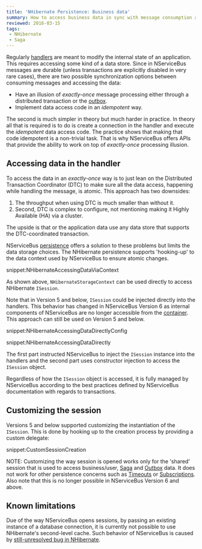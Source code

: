 ```yaml
---
title: 'NHibernate Persistence: Business data'
summary: How to access business data in sync with message consumption and modifications to NServiceBus-controlled data.
reviewed: 2016-03-15
tags:
 - NHibernate
 - Saga
---
```


Regularly [handlers](/nservicebus/handlers/) are meant to modify the internal state of an application. This requires accessing some kind of a data store. Since in NServiceBus messages are durable (unless transactions are explicitly disabled in very rare cases), there are two possible synchronization options between consuming messages and accessing the data:

 * Have an illusion of *exactly-once* message processing either through a distributed transaction or the [outbox](/nservicebus/outbox/).
 * Implement data access code in an *idempotent* way.

The second is much simpler in theory but much harder in practice. In theory all that is required is to do is create a connection in the handler and execute the *idempotent* data access code. The practice shows that making that code idempotent is a non-trivial task. That is why NServiceBus offers APIs that provide the ability to work on top of *exactly-once* processing illusion.


## Accessing data in the handler

To access the data in an *exactly-once* way is to just lean on the Distributed Transaction Coordinator (DTC) to make sure all the data access, happening while handling the message, is atomic. This approach has two downsides:

 1. The throughput when using DTC is much smaller than without it. 
 1. Second, DTC is complex to configure, not mentioning making it Highly Available (HA) via a cluster. 
 
The upside is that or the application data use any data store that supports the DTC-coordinated transaction.

NServiceBus [persistence](/nservicebus/persistence/) offers a solution to these problems but limits the data storage choices. The NHibernate persistence supports 'hooking-up' to the data context used by NServiceBus to ensure atomic changes.

snippet:NHibernateAccessingDataViaContext

As shown above, `NHibernateStorageContext` can be used directly to access NHibernate `ISession`.

Note that in Version 5 and below, `ISession` could be injected directly into the handlers. This behavior has changed in NServiceBus Version 6 as internal components of NServiceBus are no longer accessible from the [container](/nservicebus/containers/). This approach can still be used on Version 5 and below.

snippet:NHibernateAccessingDataDirectlyConfig

snippet:NHibernateAccessingDataDirectly

The first part instructed NServiceBus to inject the `ISession` instance into the handlers and the second part uses constructor injection to access the `ISession` object.

Regardless of how the `ISession` object is accessed, it is fully managed by NServiceBus according to the best practices defined by NServiceBus documentation with regards to transactions.


## Customizing the session

Versions 5 and below supported customizing the instantiation of the `ISession`. This is done by hooking up to the creation process by providing a custom delegate:

snippet:CustomSessionCreation

NOTE: Customizing the way session is opened works only for the 'shared' session that is used to access business/user, [Saga](/nservicebus/sagas/) and [Outbox](/nservicebus/outbox/) data. It does not work for other persistence concerns such as [Timeouts](/nservicebus/sagas/timeouts.md) or [Subscriptions](/nservicebus/messaging/publish-subscribe/). Also note that this is no longer possible in NServiceBus Version 6 and above.


## Known limitations

Due of the way NServiceBus opens sessions, by passing an existing instance of a database connection, it is currently not possible to use NHibernate's second-level cache. Such behavior of NServiceBus is caused by [still-unresolved bug in NHibernate](https://nhibernate.jira.com/browse/NH-3023).